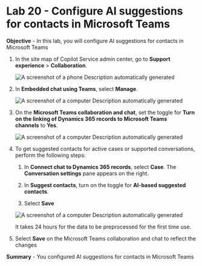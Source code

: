 # Lab 20 - Configure AI suggestions for contacts in Microsoft Teams

**Objective** - In this lab, you will configure AI suggestions for contacts in Microsoft Teams

1.  In the site map of Copilot Service admin center, go to **Support experience** \> **Collaboration**.

    ![A screenshot of a phone Description automatically
generated](./media/media21/image1.png)

2.  In **Embedded chat using Teams**, select **Manage**.

    ![A screenshot of a computer Description automatically
generated](./media/media21/image2.png)

3.  On the **Microsoft Teams collaboration and chat**, set the toggle
    for **Turn on the linking of Dynamics 365 records to Microsoft Teams
    channels** to **Yes**.

    ![A screenshot of a computer Description automatically
generated](./media/media21/image3.png)

4.  To get suggested contacts for active cases or supported
    conversations, perform the following steps:

    1.  In **Connect chat to Dynamics 365 records**, select **Case**.
        The **Conversation settings** pane appears on the right.

    2.  In **Suggest contacts**, turn on the toggle for **AI-based
        suggested contacts**.

    3.  Select **Save**

    ![A screenshot of a computer Description automatically generated](./media/media21/image4.png)

    It takes 24 hours for the data to be preprocessed for the first time
        use.

5. Select **Save** on the Microsoft Teams collaboration and chat to
reflect the changes


**Summary** - You configured AI suggestions for contacts in Microsoft Teams
